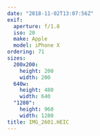 ```yaml
---
date: "2018-11-02T13:07:56Z"
exif:
  aperture: f/1.8
  iso: 20
  make: Apple
  model: iPhone X
ordering: 71
sizes:
  200x200:
    height: 200
    width: 200
  640w:
    height: 480
    width: 640
  "1280":
    height: 960
    width: 1280
title: IMG_2601.HEIC
---
```


